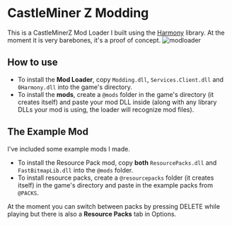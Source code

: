 # CastleMiner Z Modding
This is a CastleMinerZ Mod Loader I built using the [Harmony](https://github.com/pardeike/Harmony) library. At the moment it is very barebones, it's a proof of concept.
![modloader](https://github.com/TominoCZ/CMZMods/assets/24359011/00f0e890-1552-47b4-af55-133166741912)

## How to use
- To install the **Mod Loader**, copy ``Modding.dll``, ``Services.Client.dll`` and ``0Harmony.dll`` into the game's directory.
- To install the **mods**, create a ``@mods`` folder in the game's directory (it creates itself) and paste your mod DLL inside (along with any library DLLs your mod is using, the loader will recognize mod files).

## The Example Mod
I've included some example mods I made.
- To install the Resource Pack mod, copy __both__ ``ResourcePacks.dll`` and ``FastBitmapLib.dll`` into the ``@mods`` folder.
- To install resource packs, create a ``@resourcepacks`` folder (it creates itself) in the game's directory and paste in the example packs from ``@PACKS``.

At the moment you can switch between packs by pressing DELETE while playing but there is also a **Resource Packs** tab in Options.
